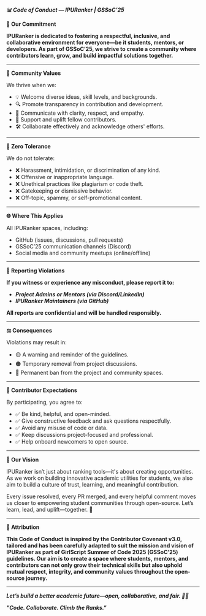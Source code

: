 ***📊 Code of Conduct — IPURanker | GSSoC’25***

**🌟 Our Commitment**

**IPURanker is dedicated to fostering a respectful, inclusive, and collaborative environment for everyone—be it students, mentors, or developers. As part of GSSoC’25, we strive to create a community where contributors learn, grow, and build impactful solutions together.**

---

**🤝 Community Values**

We thrive when we:
- 💡 Welcome diverse ideas, skill levels, and backgrounds.
- 🔍 Promote transparency in contribution and development.
- 💬 Communicate with clarity, respect, and empathy.
- 🚀 Support and uplift fellow contributors.
- 🛠️ Collaborate effectively and acknowledge others' efforts.

---

**🚫 Zero Tolerance**

We do not tolerate:
- ❌ Harassment, intimidation, or discrimination of any kind.
- ❌ Offensive or inappropriate language.
- ❌ Unethical practices like plagiarism or code theft.
- ❌ Gatekeeping or dismissive behavior.
- ❌ Off-topic, spammy, or self-promotional content.

---

**🌐 Where This Applies**

All IPURanker spaces, including:
- GitHub (issues, discussions, pull requests)
- GSSoC’25 communication channels (Discord)
- Social media and community meetups (online/offline)

---

**🛑 Reporting Violations**

**If you witness or experience any misconduct, please report it to:**
- ***Project Admins or Mentors (via Discord/LinkedIn)***
- ***IPURanker Maintainers (via GitHub)***

**All reports are confidential and will be handled responsibly.**

---

**⚖️ Consequences**

Violations may result in:

- 🟡 A warning and reminder of the guidelines.
- 🟠 Temporary removal from project discussions.
- 🔴 Permanent ban from the project and community spaces.

---

**🎯 Contributor Expectations**

By participating, you agree to:
- ✅ Be kind, helpful, and open-minded.
- ✅ Give constructive feedback and ask questions respectfully.
- ✅ Avoid any misuse of code or data.
- ✅ Keep discussions project-focused and professional.
- ✅ Help onboard newcomers to open source.

---

**🌟 Our Vision**

IPURanker isn’t just about ranking tools—it's about creating opportunities. As we work on building innovative academic utilities for students, we also aim to build a culture of trust, learning, and meaningful contribution.

Every issue resolved, every PR merged, and every helpful comment moves us closer to empowering student communities through open-source. Let’s learn, lead, and uplift—together. 🚀

---

**📜 Attribution**

**This Code of Conduct is inspired by the Contributor Covenant v3.0, tailored and has been carefully adapted to suit the mission and vision of IPURanker as part of GirlScript Summer of Code 2025 (GSSoC’25) guidelines. Our aim is to create a space where students, mentors, and contributors can not only grow their technical skills but also uphold mutual respect, integrity, and community values throughout the open-source journey.**

---

***Let’s build a better academic future—open, collaborative, and fair. 💼✨***

***"Code. Collaborate. Climb the Ranks."***
